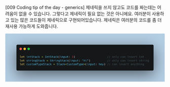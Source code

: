 [009 Coding tip of the day - generics]
제네릭을 쓰지 않고도 코드를 짜는데는 어려움이 없을 수 있습니다. 그렇다고 제네릭이 필요 없는 것은 아니에요.
여러분이 사용하고 있는 많은 코드들이 제네릭으로 구현되어있습니다. 제네릭은 여러분의 코드를 좀 더 재사용 가능하게 도와줍니다.

![009](./images/009.png)
